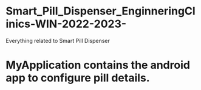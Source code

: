 # Smart_Pill_Dispenser_EnginneringClinics-WIN-2022-2023-
Everything related to Smart Pill Dispenser 


# MyApplication contains the android app to configure pill details.
